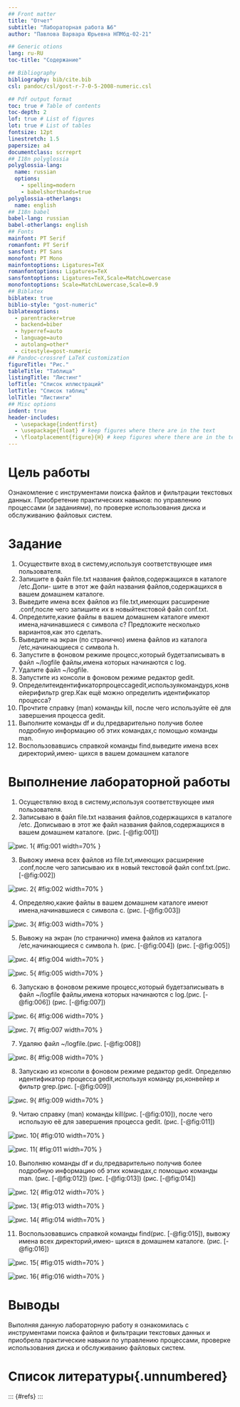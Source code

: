 ```yaml
---
## Front matter
title: "Отчет"
subtitle: "Лабораторная работа №6"
author: "Павлова Варвара Юрьевна НПМбд-02-21"

## Generic otions
lang: ru-RU
toc-title: "Содержание"

## Bibliography
bibliography: bib/cite.bib
csl: pandoc/csl/gost-r-7-0-5-2008-numeric.csl

## Pdf output format
toc: true # Table of contents
toc-depth: 2
lof: true # List of figures
lot: true # List of tables
fontsize: 12pt
linestretch: 1.5
papersize: a4
documentclass: scrreprt
## I18n polyglossia
polyglossia-lang:
  name: russian
  options:
	- spelling=modern
	- babelshorthands=true
polyglossia-otherlangs:
  name: english
## I18n babel
babel-lang: russian
babel-otherlangs: english
## Fonts
mainfont: PT Serif
romanfont: PT Serif
sansfont: PT Sans
monofont: PT Mono
mainfontoptions: Ligatures=TeX
romanfontoptions: Ligatures=TeX
sansfontoptions: Ligatures=TeX,Scale=MatchLowercase
monofontoptions: Scale=MatchLowercase,Scale=0.9
## Biblatex
biblatex: true
biblio-style: "gost-numeric"
biblatexoptions:
  - parentracker=true
  - backend=biber
  - hyperref=auto
  - language=auto
  - autolang=other*
  - citestyle=gost-numeric
## Pandoc-crossref LaTeX customization
figureTitle: "Рис."
tableTitle: "Таблица"
listingTitle: "Листинг"
lofTitle: "Список иллюстраций"
lotTitle: "Список таблиц"
lolTitle: "Листинги"
## Misc options
indent: true
header-includes:
  - \usepackage{indentfirst}
  - \usepackage{float} # keep figures where there are in the text
  - \floatplacement{figure}{H} # keep figures where there are in the text
---
```


# Цель работы

Ознакомление с инструментами поиска файлов и фильтрации текстовых данных.
Приобретение практических навыков: по управлению процессами (и заданиями), по
проверке использования диска и обслуживанию файловых систем.

# Задание

1. Осуществите вход в систему,используя соответствующее имя пользователя.
2. Запишите в файл file.txt названия файлов,содержащихся в каталоге /etc.Допи-
шите в этот же файл названия файлов,содержащихся в вашем домашнем каталоге.
3. Выведите имена всех файлов из file.txt,имеющих расширение .conf,после чего
запишите их в новыйтекстовой файл conf.txt.
4. Определите,какие файлы в вашем домашнем каталоге имеют имена,начинавшиеся
с символа c? Предложите несколько вариантов,как это сделать.
5. Выведите на экран (по странично) имена файлов из каталога /etc,начинающиеся
с символа h.
6. Запустите в фоновом режиме процесс,который будетзаписывать в файл ~/logfile
файлы,имена которых начинаются с log.
7. Удалите файл ~/logfile.
8. Запустите из консоли в фоновом режиме редактор gedit.
9. Определитеидентификаторпроцессаgedit,используякомандуps,конвейерифильтр
grep.Как ещё можно определить идентификатор процесса?
10. Прочтите справку (man) команды kill, после чего используйте её для завершения
процесса gedit.
11. Выполните команды df и du,предварительно получив более подробную информацию
об этих командах,с помощью команды man.
12. Воспользовавшись справкой команды find,выведите имена всех директорий,имею-
щихся в вашем домашнем каталоге


# Выполнение лабораторной работы

1. Осуществляю вход в систему,используя соответствующее имя пользователя.
2. Записываю в файл file.txt названия файлов,содержащихся в каталоге /etc. Дописываю в этот же файл названия файлов,содержащихся в вашем домашнем каталоге. (рис. [-@fig:001])

![рис. 1](img/1.png){ #fig:001 width=70% }

3. Вывожу имена всех файлов из file.txt,имеющих расширение .conf,после чего
записываю их в новый текстовой файл conf.txt.(рис. [-@fig:002])

![рис. 2](img/2.png){ #fig:002 width=70% } 

4. Определяю,какие файлы в вашем домашнем каталоге имеют имена,начинавшиеся
с символа c. (рис. [-@fig:003])

![рис. 3](img/3.png){ #fig:003 width=70% } 

5. Вывожу на экран (по странично) имена файлов из каталога /etc,начинающиеся
с символа h. (рис. [-@fig:004]) (рис. [-@fig:005])

![рис. 4](img/5.png){ #fig:004 width=70% } 


![рис. 5](img/4.png){ #fig:005 width=70% } 

6. Запускаю в фоновом режиме процесс,который будетзаписывать в файл ~/logfile
файлы,имена которых начинаются с log.(рис. [-@fig:006]) (рис. [-@fig:007]) 

![рис. 6](img/6.png){ #fig:006 width=70% }


![рис. 7](img/7.png){ #fig:007 width=70% } 

7. Удаляю файл ~/logfile.(рис. [-@fig:008]) 

![рис. 8](img/8.png){ #fig:008 width=70% }

8. Запускаю из консоли в фоновом режиме редактор gedit. Определяю идентификатор процесса gedit,используя команду ps,конвейер и фильтр grep.(рис. [-@fig:009]) 

![рис. 9](img/9.png){ #fig:009 width=70% }

9. Читаю  справку (man) команды kill(рис. [-@fig:010]), после чего использую её для завершения
процесса gedit.  (рис. [-@fig:011]) 

![рис. 10](img/10.png){ #fig:010 width=70% }


![рис. 11](img/11.png){ #fig:011 width=70% }

10. Выполняю команды df и du,предварительно получив более подробную информацию
об этих командах,с помощью команды man. (рис. [-@fig:012]) (рис. [-@fig:013]) (рис. [-@fig:014]) 

![рис. 12](img/12.png){ #fig:012 width=70% }


![рис. 13](img/13.png){ #fig:013 width=70% }


![рис. 14](img/14.png){ #fig:014 width=70% }

11. Воспользовавшись справкой команды find(рис. [-@fig:015]), вывожу имена всех директорий,имею-
щихся в домашнем каталоге.  (рис. [-@fig:016]) 

![рис. 15](img/15.png){ #fig:015 width=70% }


![рис. 16](img/16.png){ #fig:016 width=70% }

# Выводы

Выполняя данную лабораторную работу я ознакомилась с инструментами поиска файлов и фильтрации текстовых данных и приобрела практические навыки по управлению процессами, проверке использования диска и обслуживанию файловых систем.

# Список литературы{.unnumbered}

::: {#refs}
:::
